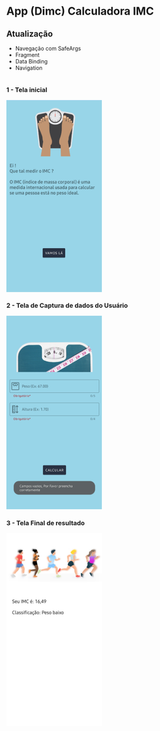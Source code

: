 # App (Dimc) Calculadora IMC

## Atualização

- Navegação com SafeArgs
- Fragment
- Data Binding
- Navigation
#
#

### 1 - Tela inicial
<img src="img-app/app_update/tela_1.jpg" width="250px">

### 2 - Tela de Captura de dados do Usuário
<img src="img-app/app_update/tela_2.jpg" width="250px">

### 3 - Tela Final de resultado
<img src="img-app/app_update/tela_3.jpg" width="250px">
